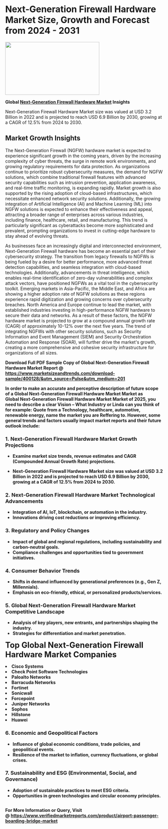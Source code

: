 <H1>Next-Generation Firewall Hardware Market Size, Growth and Forecast from 2024 - 2031</H1><img class="aligncenter size-medium wp-image-584254" src="https://thirdeyenews.in/wp-content/uploads/2024/09/Global-Market-Research-300x168.jpeg" alt="" width="300" height="168" /><p><strong>Global&nbsp;<a href="https://www.marketsizeandtrends.com/download-sample/400128/&amp;utm_source=Pulse&amp;utm_medium=201">Next-Generation Firewall Hardware Market</a> Insights</strong></p><p>Next-Generation Firewall Hardware Market size was valued at USD 3.2 Billion in 2022 and is projected to reach USD 6.9 Billion by 2030, growing at a CAGR of 12.5% from 2024 to 2030.</p><p><h2>Market Growth Insights</h2> <p>The Next-Generation Firewall (NGFW) hardware market is expected to experience significant growth in the coming years, driven by the increasing complexity of cyber threats, the surge in remote work environments, and growing regulatory requirements for data protection. As organizations continue to prioritize robust cybersecurity measures, the demand for NGFW solutions, which combine traditional firewall features with advanced security capabilities such as intrusion prevention, application awareness, and real-time traffic monitoring, is expanding rapidly. Market growth is also supported by the rising adoption of cloud-based infrastructures, which necessitate enhanced network security solutions. Additionally, the growing integration of Artificial Intelligence (AI) and Machine Learning (ML) into NGFW solutions is expected to enhance their effectiveness and appeal, attracting a broader range of enterprises across various industries, including finance, healthcare, retail, and manufacturing. This trend is particularly significant as cyberattacks become more sophisticated and prevalent, prompting organizations to invest in cutting-edge hardware to stay ahead of evolving threats.</p> <p><strong></strong></p> <p>As businesses face an increasingly digital and interconnected environment, Next-Generation Firewall hardware has become an essential part of their cybersecurity strategy. The transition from legacy firewalls to NGFWs is being fueled by a desire for better performance, more advanced threat detection capabilities, and seamless integration with cloud-based technologies. Additionally, advancements in threat intelligence, which enables real-time identification of zero-day vulnerabilities and complex attack vectors, have positioned NGFWs as a vital tool in the cybersecurity toolkit. Emerging markets in Asia-Pacific, the Middle East, and Africa are showing a higher adoption rate of NGFW solutions as these regions experience rapid digitization and growing concerns over cybersecurity breaches. North America and Europe continue to lead the market, with established industries investing in high-performance NGFW hardware to secure their data and networks. As a result of these factors, the NGFW hardware market is projected to grow at a compound annual growth rate (CAGR) of approximately 10-12% over the next five years. The trend of integrating NGFWs with other security solutions, such as Security Information and Event Management (SIEM) and Security Orchestration Automation and Response (SOAR), will further drive the market's growth, creating a more comprehensive and cohesive security infrastructure for organizations of all sizes.</p> <p><strong></p><p><span class=""><strong>Download Full PDF Sample Copy of Global Next-Generation Firewall Hardware Market Report</strong> @ <a href="https://www.marketsizeandtrends.com/download-sample/400128/&amp;utm_source=Pulse&amp;utm_medium=201" target="_blank">https://www.marketsizeandtrends.com/download-sample/400128/&amp;utm_source=Pulse&amp;utm_medium=201</a></span></p><p>In order to make an accurate and perceptive description of future scope of a Global&nbsp;Next-Generation Firewall Hardware Market Market as Global&nbsp;Next-Generation Firewall Hardware Market Market of 2025, you need to describe a clear Vision &ndash; What Industry or Linda can you think of for example: Quote from a Technology, healthcare, automotive, renewable energy, name the market you are Reffering to. However, some general trends and factors usually impact market reports and their future outlook include:</p><h3>1.&nbsp;<strong>Next-Generation Firewall Hardware Market Growth Projections</strong></h3><ul><li>Examine market size trends, revenue estimates and CAGR (Compounded Annual Growth Rate) projections.</li><li><p>Next-Generation Firewall Hardware Market size was valued at USD 3.2 Billion in 2022 and is projected to reach USD 6.9 Billion by 2030, growing at a CAGR of 12.5% from 2024 to 2030.</p></li></ul><h3>2.&nbsp;<strong>Next-Generation Firewall Hardware Market Technological Advancements</strong></h3><ul><li>Integration of AI, IoT, blockchain, or automation in the industry.</li><li>Innovations driving cost reductions or improving efficiency.</li></ul><h3>3.&nbsp;<strong>Regulatory and Policy Changes</strong></h3><ul><li>Impact of global and regional regulations, including sustainability and carbon-neutral goals.</li><li>Compliance challenges and opportunities tied to government initiatives.</li></ul><h3>4.&nbsp;<strong>Consumer Behavior Trends</strong></h3><ul><li>Shifts in demand influenced by generational preferences (e.g., Gen Z, Millennials).</li><li>Emphasis on eco-friendly, ethical, or personalized products/services.</li></ul><h3>5.&nbsp;<strong>Global Next-Generation Firewall Hardware Market Competitive Landscape</strong></h3><ul><li>Analysis of key players, new entrants, and partnerships shaping the industry.</li><li>Strategies for differentiation and market penetration.</li></ul><p data-pm-slice="1 1 []"><span style="color: inherit; font-family: inherit; font-size: 25px;">Top Global Next-Generation Firewall Hardware Market Companies</span></p><div class="" data-test-id=""><p><li>Cisco Systems</li><li> Check Point Software Technologies</li><li> Paloalto Networks</li><li> Barracuda Networks</li><li> Fortinet</li><li> Sonicwall</li><li> Forcepoint</li><li> Juniper Networks</li><li> Sophos</li><li> Hillstone</li><li> Huawei</li></p></div><h3>6.&nbsp;<strong>Economic and Geopolitical Factors</strong></h3><ul><li>Influence of global economic conditions, trade policies, and geopolitical events.</li><li>Resilience of the market to inflation, currency fluctuations, or global crises.</li></ul><h3>7.&nbsp;<strong>Sustainability and ESG (Environmental, Social, and Governance)</strong></h3><ul><li>Adoption of sustainable practices to meet ESG criteria.</li><li>Opportunities in green technologies and circular economy principles.</li></ul><h2><strong style="font-size: 14px;">For More Information or Query, Visit @&nbsp;</strong><a style="background-color: #ffffff; font-size: 14px;" href="https://www.marketsizeandtrends.com/report/next-generation-firewall-hardware-market/" target="_blank">https://www.verifiedmarketreports.com/product/airport-passenger-boarding-bridge-market</a></h2>
